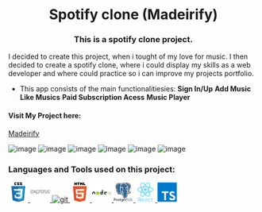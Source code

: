 <h1 align="center">Spotify clone (Madeirify)</h1>
<h3 align="center">This is a spotify clone project.</h3>

<p>I decided to create this project, when i tought of my love for music. I then decided to create a spotify clone, where i could display my skills as a web developer and where could practice so i can improve my projects portfolio.</p>

- This app consists of the main functionalitiesies: **Sign In/Up** **Add Music** **Like Musics** **Paid Subscription Acess** **Music Player**

<h4>Visit My Project here:</h4>
<a href="https://madeirify.vercel.app/">Madeirify</a>
<br>


![image](https://github.com/ricardomadeira93/madeirify/assets/57236461/94d2eebb-f6f8-4899-bcb9-57f4d83865dd)
![image](https://github.com/ricardomadeira93/madeirify/assets/57236461/64dce1f5-27a2-41c6-b43f-66b3f68866e6)
![image](https://github.com/ricardomadeira93/madeirify/assets/57236461/0e7d708d-5011-40a9-92bb-1e113ea08f75)
![image](https://github.com/ricardomadeira93/madeirify/assets/57236461/4f22d124-3375-4e2c-a0b6-2cb13e6373ac)
![image](https://github.com/ricardomadeira93/madeirify/assets/57236461/b312c985-8f0f-4fdf-88e4-8b56fbe283a5)
![image](https://github.com/ricardomadeira93/madeirify/assets/57236461/f5d20672-a082-41ba-a4bd-3679ed23f7f8)


<h3 align="left">Languages and Tools used on this project:</h3>
<p align="left"> <a href="https://www.w3schools.com/css/" target="_blank" rel="noreferrer"> <img src="https://raw.githubusercontent.com/devicons/devicon/master/icons/css3/css3-original-wordmark.svg" alt="css3" width="40" height="40"/> </a> <a href="https://expressjs.com" target="_blank" rel="noreferrer"> <img src="https://raw.githubusercontent.com/devicons/devicon/master/icons/express/express-original-wordmark.svg" alt="express" width="40" height="40"/> </a> <a href="https://git-scm.com/" target="_blank" rel="noreferrer"> <img src="https://www.vectorlogo.zone/logos/git-scm/git-scm-icon.svg" alt="git" width="40" height="40"/> </a> <a href="https://www.w3.org/html/" target="_blank" rel="noreferrer"> <img src="https://raw.githubusercontent.com/devicons/devicon/master/icons/html5/html5-original-wordmark.svg" alt="html5" width="40" height="40"/> </a> <a href="https://nodejs.org" target="_blank" rel="noreferrer"> <img src="https://raw.githubusercontent.com/devicons/devicon/master/icons/nodejs/nodejs-original-wordmark.svg" alt="nodejs" width="40" height="40"/> </a> <a href="https://www.postgresql.org" target="_blank" rel="noreferrer"> <img src="https://raw.githubusercontent.com/devicons/devicon/master/icons/postgresql/postgresql-original-wordmark.svg" alt="postgresql" width="40" height="40"/> </a> <a href="https://reactjs.org/" target="_blank" rel="noreferrer"> <img src="https://raw.githubusercontent.com/devicons/devicon/master/icons/react/react-original-wordmark.svg" alt="react" width="40" height="40"/> </a> <a href="https://www.typescriptlang.org/" target="_blank" rel="noreferrer"> <img src="https://raw.githubusercontent.com/devicons/devicon/master/icons/typescript/typescript-original.svg" alt="typescript" width="40" height="40"/> </a> </p>
